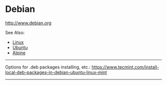 # Debian

http://www.debian.org

See Also:

  - [Linux](Linux.md)
  - [Ubuntu](Ubuntu.md)
  - [Alpine](Alpine.md)
  
---

Options for .deb packages installing, etc.:
https://www.tecmint.com/install-local-deb-packages-in-debian-ubuntu-linux-mint

---
